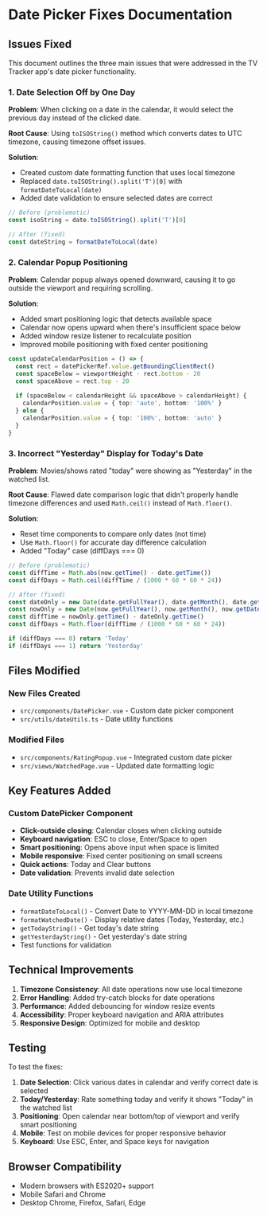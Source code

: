 # Date Picker Fixes Documentation

## Issues Fixed

This document outlines the three main issues that were addressed in the TV Tracker app's date picker functionality.

### 1. Date Selection Off by One Day

**Problem**: When clicking on a date in the calendar, it would select the previous day instead of the clicked date.

**Root Cause**: Using `toISOString()` method which converts dates to UTC timezone, causing timezone offset issues.

**Solution**: 
- Created custom date formatting function that uses local timezone
- Replaced `date.toISOString().split('T')[0]` with `formatDateToLocal(date)`
- Added date validation to ensure selected dates are correct

```typescript
// Before (problematic)
const isoString = date.toISOString().split('T')[0]

// After (fixed)
const dateString = formatDateToLocal(date)
```

### 2. Calendar Popup Positioning

**Problem**: Calendar popup always opened downward, causing it to go outside the viewport and requiring scrolling.

**Solution**:
- Added smart positioning logic that detects available space
- Calendar now opens upward when there's insufficient space below
- Added window resize listener to recalculate position
- Improved mobile positioning with fixed center positioning

```typescript
const updateCalendarPosition = () => {
  const rect = datePickerRef.value.getBoundingClientRect()
  const spaceBelow = viewportHeight - rect.bottom - 20
  const spaceAbove = rect.top - 20
  
  if (spaceBelow < calendarHeight && spaceAbove > calendarHeight) {
    calendarPosition.value = { top: 'auto', bottom: '100%' }
  } else {
    calendarPosition.value = { top: '100%', bottom: 'auto' }
  }
}
```

### 3. Incorrect "Yesterday" Display for Today's Date

**Problem**: Movies/shows rated "today" were showing as "Yesterday" in the watched list.

**Root Cause**: Flawed date comparison logic that didn't properly handle timezone differences and used `Math.ceil()` instead of `Math.floor()`.

**Solution**:
- Reset time components to compare only dates (not time)
- Use `Math.floor()` for accurate day difference calculation
- Added "Today" case (diffDays === 0)

```typescript
// Before (problematic)
const diffTime = Math.abs(now.getTime() - date.getTime())
const diffDays = Math.ceil(diffTime / (1000 * 60 * 60 * 24))

// After (fixed)
const dateOnly = new Date(date.getFullYear(), date.getMonth(), date.getDate())
const nowOnly = new Date(now.getFullYear(), now.getMonth(), now.getDate())
const diffTime = nowOnly.getTime() - dateOnly.getTime()
const diffDays = Math.floor(diffTime / (1000 * 60 * 60 * 24))

if (diffDays === 0) return 'Today'
if (diffDays === 1) return 'Yesterday'
```

## Files Modified

### New Files Created
- `src/components/DatePicker.vue` - Custom date picker component
- `src/utils/dateUtils.ts` - Date utility functions

### Modified Files
- `src/components/RatingPopup.vue` - Integrated custom date picker
- `src/views/WatchedPage.vue` - Updated date formatting logic

## Key Features Added

### Custom DatePicker Component
- **Click-outside closing**: Calendar closes when clicking outside
- **Keyboard navigation**: ESC to close, Enter/Space to open
- **Smart positioning**: Opens above input when space is limited
- **Mobile responsive**: Fixed center positioning on small screens
- **Quick actions**: Today and Clear buttons
- **Date validation**: Prevents invalid date selection

### Date Utility Functions
- `formatDateToLocal()` - Convert Date to YYYY-MM-DD in local timezone
- `formatWatchedDate()` - Display relative dates (Today, Yesterday, etc.)
- `getTodayString()` - Get today's date string
- `getYesterdayString()` - Get yesterday's date string
- Test functions for validation

## Technical Improvements

1. **Timezone Consistency**: All date operations now use local timezone
2. **Error Handling**: Added try-catch blocks for date operations
3. **Performance**: Added debouncing for window resize events
4. **Accessibility**: Proper keyboard navigation and ARIA attributes
5. **Responsive Design**: Optimized for mobile and desktop

## Testing

To test the fixes:

1. **Date Selection**: Click various dates in calendar and verify correct date is selected
2. **Today/Yesterday**: Rate something today and verify it shows "Today" in the watched list
3. **Positioning**: Open calendar near bottom/top of viewport and verify smart positioning
4. **Mobile**: Test on mobile devices for proper responsive behavior
5. **Keyboard**: Use ESC, Enter, and Space keys for navigation

## Browser Compatibility

- Modern browsers with ES2020+ support
- Mobile Safari and Chrome
- Desktop Chrome, Firefox, Safari, Edge